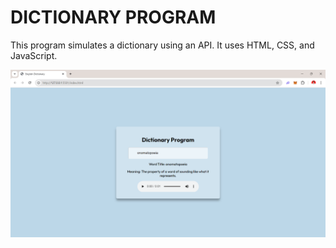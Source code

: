 # DICTIONARY PROGRAM

This program simulates a dictionary using an API. It uses HTML, CSS, and JavaScript.

![Sampple of the Program](assets/sample.png)
